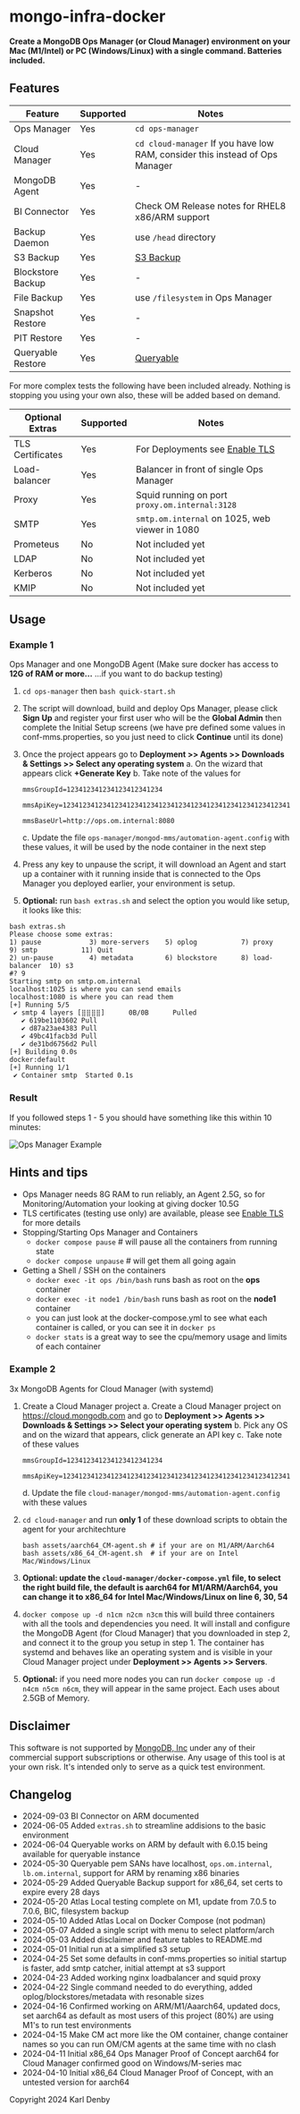 # mongo-infra-docker

**Create a MongoDB Ops Manager (or Cloud Manager) environment on your Mac (M1/Intel) or PC (Windows/Linux) with a single command. Batteries included.**

## Features

| Feature | Supported | Notes |
| --- | --- | --- |
| Ops Manager | Yes | `cd ops-manager` |
| Cloud Manager |  Yes | `cd cloud-manager` If you have low RAM, consider this instead of Ops Manager |
| MongoDB Agent | Yes | - |
| BI Connector | Yes | Check OM Release notes for RHEL8 x86/ARM support |
| Backup Daemon | Yes | use `/head` directory |
| S3 Backup | Yes | [S3 Backup](/ops-manager/docs/BACKUP.md) |
| Blockstore Backup | Yes | - |
| File Backup | Yes | use `/filesystem` in Ops Manager |
| Snapshot Restore | Yes | - |
| PIT Restore | Yes | - |
| Queryable Restore | Yes | [Queryable](/ops-manager/docs/QUERY.md) |

For more complex tests the following have been included already. Nothing is stopping you using your own also, these will  be added based on demand.

| Optional Extras | Supported | Notes |
| --- | --- | --- |
| TLS Certificates | Yes | For Deployments see [Enable TLS](/ops-manager/docs/tls-for-ops-manager.md) |
| Load-balancer | Yes | Balancer in front of single Ops Manager |
| Proxy | Yes | Squid running on port `proxy.om.internal:3128` |
| SMTP | Yes | `smtp.om.internal` on 1025, web viewer in 1080 |
| Prometeus | No | Not included yet |
| LDAP | No | Not included yet |
| Kerberos | No | Not included yet |
| KMIP | No | Not included yet |

## Usage

### Example 1

Ops Manager and one MongoDB Agent (Make sure docker has access to **12G of RAM or more...** ...if you want to do backup testing)

1. `cd ops-manager` then `bash quick-start.sh`

2. The script will download, build and deploy Ops Manager, please click **Sign Up** and register your first user who will be the **Global Admin** then complete the Initial Setup screens (we have pre defined some values in conf-mms.properties, so you just need to click **Continue** until its done)

3. Once the project appears go to **Deployment >> Agents >> Downloads & Settings >> Select any operating system**
    a. On the wizard that appears click **+Generate Key**
    b. Take note of the values for

    ```console
    mmsGroupId=123412341234123412341234
    
    mmsApiKey=123412341234123412341234123412341234123412341234123412341234123412341234
    
    mmsBaseUrl=http://ops.om.internal:8080
    ```

    c. Update the file `ops-manager/mongod-mms/automation-agent.config` with these values, it will be used by the node container in the next step

4. Press any key to unpause the script, it will download an Agent and start up a container with it running inside that is connected to the Ops Manager you deployed earlier, your environment is setup.

5. **Optional:** run `bash extras.sh` and select the option you would like setup, it looks like this:

```console
bash extras.sh 
Please choose some extras:
1) pause            3) more-servers    5) oplog           7) proxy           9) smtp           11) Quit
2) un-pause         4) metadata        6) blockstore      8) load-balancer  10) s3
#? 9
Starting smtp on smtp.om.internal
localhost:1025 is where you can send emails
localhost:1080 is where you can read them
[+] Running 5/5
 ✔ smtp 4 layers [⣿⣿⣿⣿]      0B/0B      Pulled 
   ✔ 619be1103602 Pull  
   ✔ d87a23ae4383 Pull 
   ✔ 49bc41facb3d Pull 
   ✔ de31bd6756d2 Pull 
[+] Building 0.0s
docker:default
[+] Running 1/1
 ✔ Container smtp  Started 0.1s 
```

### Result

If you followed steps 1 - 5 you should have something like this within 10 minutes:

![Ops Manager Example](ops-manager/docs/images/Example.png)

## Hints and tips

- Ops Manager needs 8G RAM to run reliably, an Agent 2.5G, so for Monitoring/Automation your looking at giving docker 10.5G
- TLS certificates (testing use only) are available, please see [Enable TLS](/ops-manager/docs/tls-for-ops-manager.md) for more details
- Stopping/Starting Ops Manager and Containers
  - `docker compose pause` # will pause all the containers from running state
  - `docker compose unpause` # will get them all going again
- Getting a Shell / SSH on the containers
  - `docker exec -it ops /bin/bash` runs bash as root on the **ops** container
  - `docker exec -it node1 /bin/bash` runs bash as root on the **node1** container
  - you can just look at the docker-compose.yml to see what each container is called, or you can see it in `docker ps`
  - `docker stats` is a great way to see the cpu/memory usage and limits of each container

### Example 2

3x MongoDB Agents for Cloud Manager (with systemd)

1. Create a Cloud Manager project
    a. Create a Cloud Manager project on <https://cloud.mongodb.com> and go to **Deployment >> Agents >> Downloads & Settings >> Select your operating system**
    b. Pick any OS and on the wizard that appears, click generate an API key
    c. Take note of these values

    ```console
    mmsGroupId=123412341234123412341234

    mmsApiKey=123412341234123412341234123412341234123412341234123412341234123412341234
    ```

    d. Update the file `cloud-manager/mongod-mms/automation-agent.config` with these values

2. `cd cloud-manager` and run **only 1** of these download scripts to obtain the agent for your architechture

    ```console
    bash assets/aarch64_CM-agent.sh # if your are on M1/ARM/Aarch64
    bash assets/x86_64_CM-agent.sh  # if your are on Intel Mac/Windows/Linux
    ```

3. **Optional: update the `cloud-manager/docker-compose.yml` file, to select the right build file, the default is aarch64 for M1/ARM/Aarch64, you can change it to x86_64 for Intel Mac/Windows/Linux on line 6, 30, 54**

4. `docker compose up -d n1cm n2cm n3cm` this will build three containers with all the tools and dependencies you need. It will install and configure the MongoDB Agent (for Cloud Manager) that you downloaded in step 2, and connect it to the group you setup in step 1. The container has systemd and behaves like an operating system and is visible in your Cloud Manager project under **Deployment >> Agents >> Servers**.

5. **Optional:** if you need more nodes you can run `docker compose up -d n4cm n5cm n6cm`, they will appear in the same project. Each uses about 2.5GB of Memory.

## Disclaimer

This software is not supported by [MongoDB, Inc](https://www.mongodb.com) under any of their commercial support subscriptions or otherwise. Any usage of this tool is at your own risk. It's intended only to serve as a quick test environment.

## Changelog

- 2024-09-03 BI Connector on ARM documented
- 2024-06-05 Added `extras.sh` to streamline addisions to the basic environment
- 2024-06-04 Queryable works on ARM by default with 6.0.15 being available for queryable instance
- 2024-05-30 Queryable pem SANs have localhost, `ops.om.internal`, `lb.om.internal`, support for ARM by renaming x86 binaries
- 2024-05-29 Added Queryable Backup support for x86_64, set certs to expire every 28 days
- 2024-05-20 Atlas Local testing complete on M1, update from 7.0.5 to 7.0.6, BIC, filesystem backup
- 2024-05-10 Added Atlas Local on Docker Compose (not podman)
- 2024-05-07 Added a single script with menu to select platform/arch
- 2024-05-03 Added disclaimer and feature tables to README.md
- 2024-05-01 Initial run at a simplified s3 setup
- 2024-04-25 Set some defaults in conf-mms.properties so initial startup is faster, add smtp catcher, initial attempt at s3 support
- 2024-04-23 Added working nginx loadbalancer and squid proxy
- 2024-04-22 Single command needed to do everything, added oplog/blockstores/metadata with resonable sizes
- 2024-04-16 Confirmed working on ARM/M1/Aaarch64, updated docs, set aarch64 as default as most users of this project (80%) are using M1's to run test environments
- 2024-04-15 Make CM act more like the OM container, change container names so you can run OM/CM agents at the same time with no clash
- 2024-04-11 Initial x86_64 Ops Manager Proof of Concept aarch64 for Cloud Manager confirmed good on Windows/M-series mac
- 2024-04-10 Initial x86_64 Cloud Manager Proof of Concept, with an untested version for aarch64

Copyright 2024 Karl Denby
